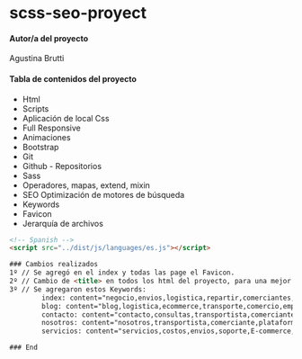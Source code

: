 # scss-seo-proyect
#### Autor/a del proyecto
Agustina Brutti

#### Tabla de contenidos del proyecto

- Html
- Scripts
- Aplicación de local Css
- Full Responsive
- Animaciones
- Bootstrap
- Git
- Github - Repositorios
- Sass
- Operadores, mapas, extend, mixin
- SEO Optimización de motores de búsqueda
- Keywords
- Favicon
- Jerarquía de archivos

```html
<!-- Spanish -->
<script src="../dist/js/languages/es.js"></script>

### Cambios realizados
1º // Se agregó en el index y todas las page el Favicon.
2º // Cambio de <title> en todos los html del proyecto, para una mejor vista de qué página se está viendo.
3º // Se agregaron estos Keywords:
        index: content="negocio,envios,logistica,repartir,comerciantes,transportistas,comerciante,transportista,vender,producto,entregas"
        blog: content="blog,logistica,ecommerce,transporte,comercio,empresa,Acercarte,clientes"
        contacto: content="contacto,consultas,transportista,comerciante"
        nosotros: content="nosotros,transportista,comerciante,plataforma,gestion,transporte,Acercarte,servicio,envios,despacho,despachar"
        servicios: content="servicios,costos,envios,soporte,E-commerce,ecommerce,despachar,despacha,logistico,tarifas"

### End
